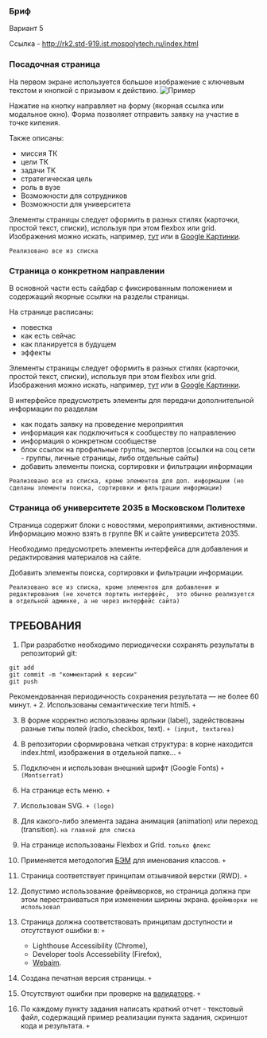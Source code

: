 ### Бриф
Вариант 5

Ссылка - http://rk2.std-919.ist.mospolytech.ru/index.html

### Посадочная страница

На первом экране используется большое изображение с ключевым текстом и кнопкой с призывом к действию.
![Пример](https://i.imgur.com/kwAIicT.png)

Нажатие на кнопку направляет на форму (якорная ссылка или модальное окно). Форма позволяет отправить заявку на участие в точке кипения.

Также описаны:
* миссия ТК
* цели ТК
* задачи ТК
* стратегическая цель
* роль в вузе
* Возможности для сотрудников
* Возможности для университета

Элементы страницы следует оформить в разных стилях (карточки, простой текст, списки), используя при этом flexbox или grid.
Изображения можно искать, например, [тут](https://www.pexels.com/ru-ru/) или в [Google Картинки](https://www.google.ru/imghp).

`Реализовано все из списка`
### Страница о конкретном направлении

В основной части есть сайдбар с фиксированным положением и содержащий якорные ссылки на разделы страницы.

На странице расписаны:
* повестка
* как есть сейчас
* как планируется в будущем
* эффекты

Элементы страницы следует оформить в разных стилях (карточки, простой текст, списки), используя при этом flexbox или grid.
Изображения можно искать, например, [тут](https://www.pexels.com/ru-ru/) или в [Google Картинки](https://www.google.ru/imghp).

В интерфейсе предусмотреть элементы для передачи дополнительной информации по разделам
* как подать заявку на проведение мероприятия
* информация как подключиться к сообществу по направлению
* информация о конкретном сообществе
* блок ссылок на профильные группы, экспертов (ссылки на соц сети - группы, личные страницы, либо отдельные сайты)
* добавить элементы поиска, сортировки и фильтрации информации

`Реализовано все из списка, кроме элементов для доп. информации (но сделаны элементы поиска, сортировки и фильтрации информации)`
### Страница об университете 2035 в Московском Политехе

Страница содержит блоки с новостями, мероприятиями, активностями. Информацию можно взять в группе ВК и сайте университета 2035.

Необходимо предусмотреть элементы интерфейса для добавления и редактирования материалов на сайте.

Добавить элементы поиска, сортировки и фильтрации информации.

`Реализовано все из списка, кроме элементов для добавления и редактирования (не хочется портить интерфейс, 
это обычно реализуется в отдельной админке, а не через интерфейс сайта)`

## ТРЕБОВАНИЯ
1. При разработке необходимо периодически сохранять результаты в репозиторий git:
```
git add
git commit -m "комментарий к версии"
git push
```
Рекомендованная периодичность сохранения результата — не более 60 минут. `+`
2. Использованы семантические теги html5. `+`

3. В форме корректно использованы ярлыки (label), задействованы разные типы полей (radio, checkbox, text). `+ (input, textarea)`

4. В репозитории сформирована четкая структура: в корне находится index.html, изображения в отдельной папке... `+`

5. Подключен и использован внешний шрифт (Google Fonts) `+ (Montserrat)`

6. На странице есть меню. `+`

7. Использован SVG. `+ (logo)`

8. Для какого-либо элемента задана анимация (animation) или переход (transition). `на главной для списка`

9. На странице использованы Flexbox и Grid. `только флекс`

10. Применяется методология [БЭМ](https://ru.bem.info/) для именования классов. `+`

11. Страница соответствует принципам отзывчивой верстки (RWD). `+`

12. Допустимо использование фреймворков, но страница должна при этом перестраиваться при изменении ширины экрана. `фреймворки не использовал`

13. Страница должна соответствовать принципам доступности и отсутствуют ошибки в:  `+`
    * Lighthouse Accessibility (Chrome),
    * Developer tools Accessebility (Firefox),
    * [Webaim](https://wave.webaim.org/).

14. Создана печатная версия страницы. `+`

15. Отсутствуют ошибки при проверке на [валидаторе](https://validator.w3.org/). `+`

16. По каждому пункту задания написать краткий отчет - текстовый файл, содержащий пример реализации пункта задания, скриншот кода и результата. `+`
